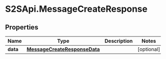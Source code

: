 # S2SApi.MessageCreateResponse

## Properties
Name | Type | Description | Notes
------------ | ------------- | ------------- | -------------
**data** | [**MessageCreateResponseData**](MessageCreateResponseData.md) |  | [optional] 


